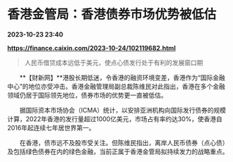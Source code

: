 # 香港金管局：香港债券市场优势被低估

**2023-10-23 23:40**

**https://finance.caixin.com/2023-10-24/102119682.html**

> 人民币借贷成本远低于美元，使点心债发行处于有利的发展窗口期

  

　　**【财新网】**港股长期低迷，令香港的融资环境变差，香港作为“国际金融中心”的地位亦受冲击。香港金融管理局副总裁陈维民对此指出，香港在多个金融领域仍居于国际领先地位，债券市场的优势更一直被低估。

　　据国际资本市场协会（ICMA）统计，以安排亚洲机构向国际发行债券的规模计算，2022年香港的发行量超过1000亿美元，市场占有率约达30%，使香港自2016年起连续七年居世界第一。

　　在香港，债市远不及股市受关注。但陈维民指出，离岸人民币债券（点心债）及包括绿色债券在内的绿色金融，当前正属于香港金管局拟持续发力的战略重点。